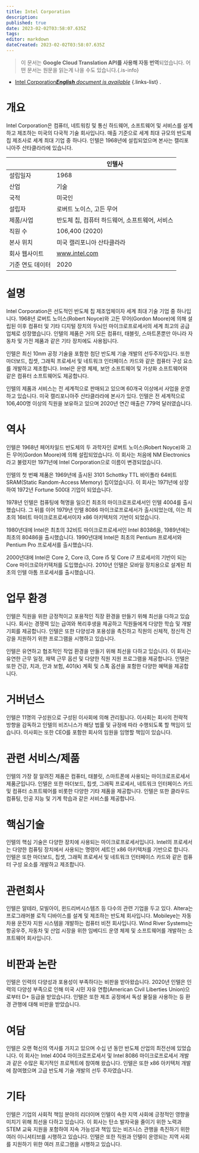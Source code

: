 ```yaml
---
title: Intel Corporation
description: 
published: true
date: 2023-02-02T03:58:07.635Z
tags: 
editor: markdown
dateCreated: 2023-02-02T03:58:07.635Z
---
```


> 이 문서는 **Google Cloud Translation API를 사용해 자동 번역**되었습니다.
어떤 문서는 원문을 읽는게 나을 수도 있습니다.{.is-info}



- [Intel Corporation***English** document is available*](/en/Knowledge-base/Dictionary/Company/intel-corporation)
{.links-list}
.

# 개요
Intel Corporation은 컴퓨터, 네트워킹 및 통신 하드웨어, 소프트웨어 및 서비스를 설계하고 제조하는 미국의 다국적 기술 회사입니다. 매출 기준으로 세계 최대 규모의 반도체 칩 제조사로 세계 최대 기업 중 하나다. 인텔은 1968년에 설립되었으며 본사는 캘리포니아주 산타클라라에 있습니다.

| | 인텔사 |
|-|-------------------|
| 설립일자 | 1968 |
| 산업 | 기술 |
| 국적 | 미국인 |
| 설립자 | 로버트 노이스, 고든 무어 |
| 제품/사업 | 반도체 칩, 컴퓨터 하드웨어, 소프트웨어, 서비스 |
| 직원 수 | 106,400 (2020) |
| 본사 위치 | 미국 캘리포니아 산타클라라 |
| 회사 웹사이트 | www.intel.com |
| 기준 연도 데이터 | 2020 |

# 설명
Intel Corporation은 선도적인 반도체 칩 제조업체이자 세계 최대 기술 기업 중 하나입니다. 1968년 로버트 노이스(Robert Noyce)와 고든 무어(Gordon Moore)에 의해 설립된 이후 컴퓨터 및 기타 디지털 장치의 두뇌인 마이크로프로세서의 세계 최고의 공급업체로 성장했습니다. 인텔의 제품은 거의 모든 컴퓨터, 태블릿, 스마트폰뿐만 아니라 자동차 및 가전 제품과 같은 기타 장치에도 사용됩니다.

인텔은 최신 10nm 공정 기술을 포함한 첨단 반도체 기술 개발의 선두주자입니다. 또한 마더보드, 칩셋, 그래픽 프로세서 및 네트워크 인터페이스 카드와 같은 컴퓨터 구성 요소를 개발하고 제조합니다. Intel은 운영 체제, 보안 소프트웨어 및 가상화 소프트웨어와 같은 컴퓨터 소프트웨어도 제공합니다.

인텔의 제품과 서비스는 전 세계적으로 판매되고 있으며 60개국 이상에서 사업을 운영하고 있습니다. 미국 캘리포니아주 산타클라라에 본사가 있다. 인텔은 전 세계적으로 106,400명 이상의 직원을 보유하고 있으며 2020년 연간 매출은 779억 달러였습니다.

# 역사
인텔은 1968년 페어차일드 반도체의 두 과학자인 로버트 노이스(Robert Noyce)와 고든 무어(Gordon Moore)에 의해 설립되었습니다. 이 회사는 처음에 NM Electronics라고 불렸지만 1971년에 Intel Corporation으로 이름이 변경되었습니다.

인텔의 첫 번째 제품은 1969년에 출시된 3101 Schottky TTL 바이폴라 64비트 SRAM(Static Random-Access Memory) 칩이었습니다. 이 회사는 1971년에 상장하여 1972년 Fortune 500대 기업이 되었습니다.

1978년 인텔은 컴퓨팅에 혁명을 일으킨 최초의 마이크로프로세서인 인텔 4004를 출시했습니다. 그 뒤를 이어 1979년 인텔 8086 마이크로프로세서가 출시되었는데, 이는 최초의 16비트 마이크로프로세서이자 x86 아키텍처의 기반이 되었습니다.

1980년대에 Intel은 최초의 32비트 마이크로프로세서인 Intel 80386을, 1989년에는 최초의 80486을 출시했습니다. 1990년대에 Intel은 최초의 Pentium 프로세서와 Pentium Pro 프로세서를 출시했습니다.

2000년대에 Intel은 Core 2, Core i3, Core i5 및 Core i7 프로세서의 기반이 되는 Core 마이크로아키텍처를 도입했습니다. 2010년 인텔은 모바일 장치용으로 설계된 최초의 인텔 아톰 프로세서를 출시했습니다.

# 업무 환경
인텔은 직원을 위한 긍정적이고 포용적인 직장 환경을 만들기 위해 최선을 다하고 있습니다. 회사는 경쟁력 있는 급여와 복리후생을 제공하고 직원들에게 다양한 학습 및 개발 기회를 제공합니다. 인텔은 또한 다양성과 포용성을 촉진하고 직원의 신체적, 정신적 건강을 지원하기 위한 프로그램을 시행하고 있습니다.

인텔은 유연하고 협조적인 작업 환경을 만들기 위해 최선을 다하고 있습니다. 이 회사는 유연한 근무 일정, 재택 근무 옵션 및 다양한 직원 지원 프로그램을 제공합니다. 인텔은 또한 건강, 치과, 안과 보험, 401(k) 계획 및 스톡 옵션을 포함한 다양한 혜택을 제공합니다.

# 거버넌스
인텔은 11명의 구성원으로 구성된 이사회에 의해 관리됩니다. 이사회는 회사의 전략적 방향을 감독하고 인텔의 비즈니스가 해당 법률 및 규정에 따라 수행되도록 할 책임이 있습니다. 이사회는 또한 CEO를 포함한 회사의 임원을 임명할 책임이 있습니다.

# 관련 서비스/제품
인텔의 가장 잘 알려진 제품은 컴퓨터, 태블릿, 스마트폰에 사용되는 마이크로프로세서 제품군입니다. 인텔은 또한 마더보드, 칩셋, 그래픽 프로세서, 네트워크 인터페이스 카드 및 컴퓨터 소프트웨어를 비롯한 다양한 기타 제품을 제공합니다. 인텔은 또한 클라우드 컴퓨팅, 인공 지능 및 기계 학습과 같은 서비스를 제공합니다.

# 핵심기술
인텔의 핵심 기술은 다양한 장치에 사용되는 마이크로프로세서입니다. Intel의 프로세서는 다양한 컴퓨팅 장치에서 사용되는 명령어 세트인 x86 아키텍처를 기반으로 합니다. 인텔은 또한 마더보드, 칩셋, 그래픽 프로세서 및 네트워크 인터페이스 카드와 같은 컴퓨터 구성 요소를 개발하고 제조합니다.

# 관련회사
인텔은 알테라, 모빌아이, 윈드리버시스템즈 등 다수의 관련 기업을 두고 있다. Altera는 프로그래머블 로직 디바이스를 설계 및 제조하는 반도체 회사입니다. Mobileye는 자동차용 운전자 지원 시스템을 개발하는 컴퓨터 비전 회사입니다. Wind River Systems는 항공우주, 자동차 및 산업 시장을 위한 임베디드 운영 체제 및 소프트웨어를 개발하는 소프트웨어 회사입니다.

# 비판과 논란
인텔은 인력의 다양성과 포용성이 부족하다는 비판을 받아왔습니다. 2020년 인텔은 인력의 다양성 부족으로 인해 미국 시민 자유 연합(American Civil Liberties Union)으로부터 D+ 등급을 받았습니다. 인텔은 또한 제조 공정에서 독성 물질을 사용하는 등 환경 관행에 대해 비판을 받았습니다.

# 여담
인텔은 오랜 혁신의 역사를 가지고 있으며 수십 년 동안 반도체 산업의 최전선에 있었습니다. 이 회사는 Intel 4004 마이크로프로세서 및 Intel 8086 마이크로프로세서 개발과 같은 수많은 획기적인 프로젝트에 참여해 왔습니다. 인텔은 또한 x86 아키텍처 개발에 참여했으며 고급 반도체 기술 개발의 선두 주자였습니다.

# 기타
인텔은 기업의 사회적 책임 분야의 리더이며 인텔이 속한 지역 사회에 긍정적인 영향을 미치기 위해 최선을 다하고 있습니다. 이 회사는 탄소 발자국을 줄이기 위한 노력과 STEM 교육 지원을 포함하여 지속 가능성과 책임 있는 비즈니스 관행을 촉진하기 위한 여러 이니셔티브를 시행하고 있습니다. 인텔은 또한 직원과 인텔이 운영되는 지역 사회를 지원하기 위한 여러 프로그램을 시행하고 있습니다.